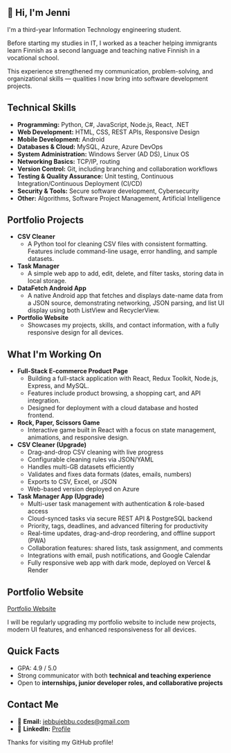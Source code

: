 ## 👋 Hi, I'm Jenni

I'm a third-year Information Technology engineering student.

Before starting my studies in IT, I worked as a teacher helping immigrants learn Finnish as a second language and teaching native Finnish in a vocational school.

This experience strengthened my communication, problem-solving, and organizational skills — qualities I now bring into software development projects.

## Technical Skills

- **Programming:** Python, C#, JavaScript, Node.js, React, .NET
- **Web Development:** HTML, CSS, REST APIs, Responsive Design
- **Mobile Development:** Android
- **Databases & Cloud:** MySQL, Azure, Azure DevOps
- **System Administration:** Windows Server (AD DS), Linux OS
- **Networking Basics:** TCP/IP, routing
- **Version Control:** Git, including branching and collaboration workflows
- **Testing & Quality Assurance:** Unit testing, Continuous Integration/Continuous Deployment (CI/CD)
- **Security & Tools:** Secure software development, Cybersecurity
- **Other:** Algorithms, Software Project Management, Artificial Intelligence

## Portfolio Projects

- **CSV Cleaner**
  - A Python tool for cleaning CSV files with consistent formatting. Features include command-line usage, error handling, and sample datasets.
- **Task Manager**
  - A simple web app to add, edit, delete, and filter tasks, storing data in local storage.
- **DataFetch Android App**
  - A native Android app that fetches and displays date-name data from a JSON source, demonstrating networking, JSON parsing, and list UI display using both ListView and RecyclerView. 
- **Portfolio Website**
  - Showcases my projects, skills, and contact information, with a fully responsive design for all devices.

## What I'm Working On

- **Full-Stack E-commerce Product Page**
  - Building a full-stack application with React, Redux Toolkit, Node.js, Express, and MySQL.
  - Features include product browsing, a shopping cart, and API integration.
  - Designed for deployment with a cloud database and hosted frontend.
- **Rock, Paper, Scissors Game**
  - Interactive game built in React with a focus on state management, animations, and responsive design.
- **CSV Cleaner (Upgrade)**
  - Drag-and-drop CSV cleaning with live progress
  - Configurable cleaning rules via JSON/YAML
  - Handles multi-GB datasets efficiently
  - Validates and fixes data formats (dates, emails, numbers)
  - Exports to CSV, Excel, or JSON
  - Web-based version deployed on Azure
- **Task Manager App (Upgrade)**
  - Multi-user task management with authentication & role-based access
  - Cloud-synced tasks via secure REST API & PostgreSQL backend
  - Priority, tags, deadlines, and advanced filtering for productivity
  - Real-time updates, drag-and-drop reordering, and offline support (PWA)
  - Collaboration features: shared lists, task assignment, and comments
  - Integrations with email, push notifications, and Google Calendar
  - Fully responsive web app with dark mode, deployed on Vercel & Render

## Portfolio Website

[Portfolio Website](https://jenni-mikkonen.netlify.app/)

I will be regularly upgrading my portfolio website to include new projects, modern UI features, and enhanced responsiveness for all devices.	

## Quick Facts

- GPA: 4.9 / 5.0
- Strong communicator with both **technical and teaching experience**
- Open to **internships, junior developer roles, and collaborative projects**

## Contact Me

- 📧 **Email:** jebbujebbu.codes@gmail.com
- 💼 **LinkedIn:** [Profile](linkedin.com/in/jenni-e-mikkonen)


Thanks for visiting my GitHub profile!
